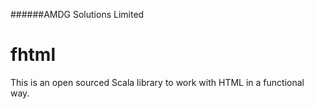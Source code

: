 ######AMDG Solutions Limited

# fhtml

This is an open sourced Scala library to work with HTML in a functional way.
